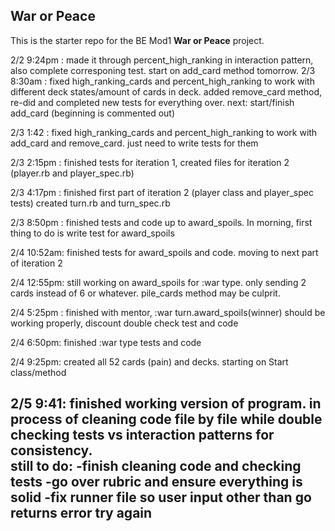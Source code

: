## War or Peace

This is the starter repo for the BE Mod1 **War or Peace** project.


2/2 9:24pm : made it through percent_high_ranking in interaction pattern, also complete corresponing test. start on add_card method tomorrow.
2/3 8:30am : fixed high_ranking_cards and percent_high_ranking to work with different deck states/amount of cards in deck. added remove_card method, re-did and completed new tests for everything over.  next: start/finish add_card (beginning is commented out)

2/3 1:42 : fixed high_ranking_cards and percent_high_ranking to work with add_card and remove_card. just need to write tests for them

2/3 2:15pm : finished tests for iteration 1, created files for iteration 2 (player.rb and player_spec.rb)

2/3 4:17pm : finished first part of iteration 2 (player class and player_spec tests) created turn.rb and turn_spec.rb


2/3 8:50pm : finished tests and code up to award_spoils. In morning, first thing to do is write test for award_spoils

2/4 10:52am: finished tests for award_spoils and code. moving to next part of iteration 2

2/4 12:55pm: still working on award_spoils for :war type. only sending 2 cards instead of 6 or whatever. pile_cards method may be culprit.



2/4 5:25pm : finished with mentor, :war turn.award_spoils(winner) should be working properly, discount double check test and code

2/4 6:50pm: finished :war type tests and code

2/4 9:25pm: created all 52 cards (pain) and decks. starting on Start class/method

2/5 9:41: finished working version of program. in process of cleaning code file by file while double checking tests vs interaction patterns for consistency.  
still to do:
  -finish cleaning code and checking tests
  -go over rubric and ensure everything is solid
  -fix runner file so user input other than go returns error try again
  -

